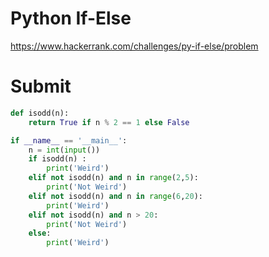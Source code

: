 # Python If-Else

https://www.hackerrank.com/challenges/py-if-else/problem

# Submit

```python
def isodd(n):
    return True if n % 2 == 1 else False

if __name__ == '__main__':
    n = int(input())
    if isodd(n) :
        print('Weird')
    elif not isodd(n) and n in range(2,5):
        print('Not Weird')
    elif not isodd(n) and n in range(6,20):
        print('Weird')
    elif not isodd(n) and n > 20:
        print('Not Weird')
    else:
        print('Weird')
```
